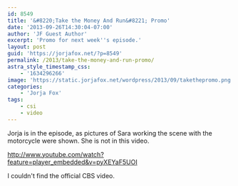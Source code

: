 ```yaml
---
id: 8549
title: '&#8220;Take the Money And Run&#8221; Promo'
date: '2013-09-26T14:30:04-07:00'
author: 'JF Guest Author'
excerpt: 'Promo for next week''s episode.'
layout: post
guid: 'https://jorjafox.net/?p=8549'
permalink: /2013/take-the-money-and-run-promo/
astra_style_timestamp_css:
    - '1634296266'
image: 'https://static.jorjafox.net/wordpress/2013/09/takethepromo.png'
categories:
    - 'Jorja Fox'
tags:
    - csi
    - video
---
```


Jorja is in the episode, as pictures of Sara working the scene with the motorcycle were shown. She is not in this video.

http://www.youtube.com/watch?feature=player_embedded&v=pyXEYaF5UOI

I couldn't find the official CBS video.
